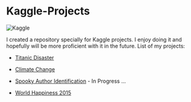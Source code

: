 # Kaggle-Projects
![Kaggle](http://www.thomas-robert.fr/wp-content/uploads/postprevs/1383.png)

I created a repository specially for Kaggle projects. I enjoy doing it and hopefully will be more proficient with it in the future.
List of my projects: 

* [Titanic Disaster](https://github.com/chinguyen2303/Titanic-Project)

* [Climate Change](https://github.com/chinguyen2303/Kaggle-Projects/tree/master/Climate%20Change) 

* [Spooky Author Identification](https://github.com/chinguyen2303/Kaggle-Projects/tree/master/Climate%20Change) - In Progress ... 


* [World Happiness 2015](https://github.com/chinguyen2303/Kaggle-Projects/tree/master/World%20Happiness%202015) 
